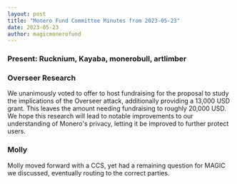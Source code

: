 ```yaml
---
layout: post
title: "Monero Fund Committee Minutes from 2023-05-23"
date: 2023-05-23
author: magicmonerofund
---
```


### Present: Rucknium, Kayaba, monerobull, artlimber

### Overseer Research

We unanimously voted to offer to host fundraising for the proposal to study the implications of the Overseer attack, additionally providing a 13,000 USD grant. This leaves the amount needing fundraising to roughly 20,000 USD. We hope this research will lead to notable improvements to our understanding of Monero's privacy, letting it be improved to further protect users.

### Molly

Molly moved forward with a CCS, yet had a remaining question for MAGIC we discussed, eventually routing to the correct parties.
